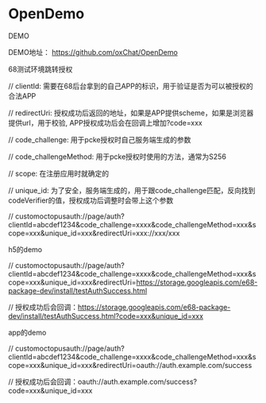 # OpenDemo
 DEMO

DEMO地址：
https://github.com/oxChat/OpenDemo

68测试环境跳转授权

// clientId: 需要在68后台拿到的自己APP的标识，用于验证是否为可以被授权的合法APP

// redirectUri: 授权成功后返回的地址，如果是APP提供scheme，如果是浏览器提供url，用于校验, APP授权成功后会在回调上增加?code=xxx

// code_challenge: 用于pcke授权时自己服务端生成的参数

// code_challengeMethod: 用于pcke授权时使用的方法，通常为S256

// scope: 在注册应用时就确定的

// unique_id: 为了安全，服务端生成的，用于跟code_challenge匹配，反向找到codeVerifier的值，授权成功后调整时会带上这个参数

// customoctopusauth://page/auth?clientId=abcdef1234&code_challenge=xxxx&code_challengeMethod=xxx&scope=xxx&unique_id=xxx&redirectUri=xxx://xxx/xxx

h5的demo

// customoctopusauth://page/auth?clientId=abcdef1234&code_challenge=xxxx&code_challengeMethod=xxx&scope=xxx&unique_id=xxx&redirectUri=https://storage.googleapis.com/e68-package-dev/install/testAuthSuccess.html

// 授权成功后会回调：https://storage.googleapis.com/e68-package-dev/install/testAuthSuccess.html?code=xxx&unique_id=xxx

app的demo

// customoctopusauth://page/auth?clientId=abcdef1234&code_challenge=xxxx&code_challengeMethod=xxx&scope=xxx&unique_id=xxx&redirectUri=oauth://auth.example.com/success

// 授权成功后会回调：oauth://auth.example.com/success?code=xxx&unique_id=xxx
